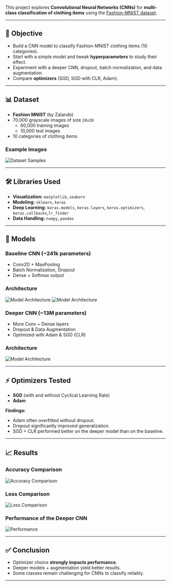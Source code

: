 This project explores **Convolutional Neural Networks (CNNs)** for **multi-class classification of clothing items** using the [Fashion-MNIST dataset](https://github.com/zalandoresearch/fashion-mnist).  

---

## 🎯 Objective
- Build a CNN model to classify Fashion-MNIST clothing items (10 categories).  
- Start with a simple model and tweak **hyperparameters** to study their effect.  
- Experiment with a deeper CNN, dropout, batch normalization, and data augmentation.  
- Compare **optimizers** (SGD, SGD with CLR, Adam).  

---

## 📊 Dataset
- **Fashion MNIST** (by Zalando)  
- 70,000 grayscale images of size `28x28`  
  - 60,000 training images  
  - 10,000 test images  
- 10 categories of clothing items  

### Example Images
![Dataset Samples](ppt_images/Picture1.png)

---

## 🛠️ Libraries Used
- **Visualization:** `matplotlib`, `seaborn`  
- **Modeling:** `sklearn`, `keras`  
- **Deep Learning:** `keras.models`, `keras.layers`, `keras.optimizers`, `keras.callbacks`,`lr_finder`
- **Data Handling:** `numpy`, `pandas`  

---

## 🧮 Models

### Baseline CNN (~241k parameters)
- Conv2D + MaxPooling  
- Batch Normalization, Dropout  
- Dense + Softmax output  

### Architecture
![Model Architecture](ppt_images/Picture2.png)
![Model Architecture](ppt_images/Picture4.png)


### Deeper CNN (~13M parameters)
- More Conv + Dense layers  
- Dropout & Data Augmentation  
- Optimized with Adam & SGD (CLR)  

### Architecture
![Model Architecture](ppt_images/Picture3.png)

---

## ⚡ Optimizers Tested
- **SGD** (with and without Cyclical Learning Rate)  
- **Adam**  

**Findings:**  
- Adam often overfitted without dropout.  
- Dropout significantly improved generalization.  
- SGD + CLR performed better on the deeper model than on the baseline.  

---

## 📈 Results

### Accuracy Comparison
![Accuracy Comparison](ppt_images/Picture5.png)

### Loss Comparison
![Loss Comparison](ppt_images/Picture6.png)

### Performance of the Deeper CNN 
![Performance](ppt_images/Picture7.png)

---

## ✅ Conclusion
- Optimizer choice **strongly impacts performance**.  
- Deeper models + augmentation yield better results.  
- Some classes remain challenging for CNNs to classify reliably.  

---